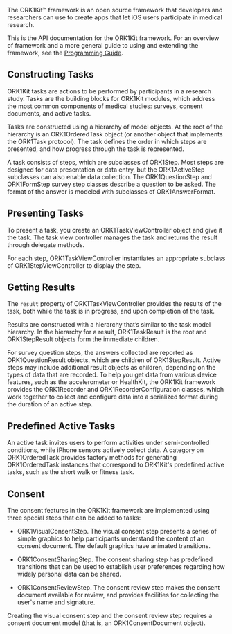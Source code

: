 The ORK1Kit™ framework is an open source framework that developers and researchers can use to create apps that let iOS users participate in medical research.

This is the API documentation for the ORK1Kit framework. For an overview of framework and a more general guide to using and extending the framework, see the [Programming Guide](GuideOverview).


Constructing Tasks
--------------------

ORK1Kit tasks are actions to be performed by participants in a research study. Tasks are the building blocks for ORK1Kit modules, which address the most common components of medical studies: surveys, consent documents, and active tasks.

Tasks are constructed using a hierarchy of model objects.
At the root of the hierarchy is an ORK1OrderedTask object (or another object that implements the ORK1Task protocol). The task defines the order in which steps are presented, and how progress through the task is represented.

A task consists of steps, which are subclasses of ORK1Step. Most steps are designed for data presentation or data entry, but the ORK1ActiveStep subclasses can also enable data collection.
The ORK1QuestionStep and ORK1FormStep survey step classes describe a question to be asked. The format of the answer is modeled with subclasses of ORK1AnswerFormat.


Presenting Tasks
--------------------

To present a task, you create an ORK1TaskViewController object and give it the task. The task view controller manages the task and returns the result through delegate methods.

For each step, ORK1TaskViewController instantiates an appropriate subclass of ORK1StepViewController to display the step.


Getting Results
--------------------

The `result` property of ORK1TaskViewController provides the results of the task, both while the task is in progress, and upon completion of the task.

Results are constructed with a hierarchy that’s similar to the task model hierarchy. In the hierarchy for a result, ORK1TaskResult is the root and ORK1StepResult objects form the immediate children.

For survey question steps, the answers collected are reported as ORK1QuestionResult objects, which are children of ORK1StepResult. Active steps may include additional result objects as children, depending on the types of data that are recorded. To help you get data from various device features, such as the accelerometer or HealthKit, the ORK1Kit framework provides the ORK1Recorder and ORK1RecorderConfiguration classes, which work together to collect and configure data into a serialized format during the duration of an active step.


Predefined Active Tasks
--------------------

An active task invites users to perform activities under semi-controlled conditions, while iPhone sensors actively collect data. A category on ORK1OrderedTask provides factory methods for generating ORK1OrderedTask instances that correspond to ORK1Kit's predefined active tasks, such as the short walk or fitness task.


Consent
--------------------

The consent features in the ORK1Kit framework are implemented using three special steps that can be added to tasks:

* ORK1VisualConsentStep. The visual consent step presents a series of simple graphics to help participants understand the content of an consent document. The default graphics have animated transitions.

* ORK1ConsentSharingStep. The consent sharing step has predefined transitions that can be used to establish user preferences regarding how widely personal data can be shared.

* ORK1ConsentReviewStep. The consent review step makes the consent document available for review, and provides facilities for collecting the user's name and signature.

Creating the visual consent step and the consent review step requires a consent document model (that is, an ORK1ConsentDocument object).
